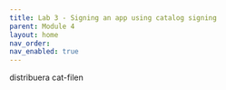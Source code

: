 ```yaml
---
title: Lab 3 - Signing an app using catalog signing
parent: Module 4
layout: home
nav_order: 
nav_enabled: true
---
```


distribuera cat-filen

